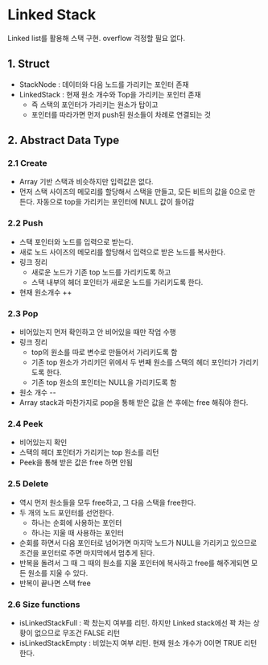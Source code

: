 # Linked Stack

Linked list를 활용해 스택 구현. overflow 걱정할 필요 없다.

## 1. Struct

- StackNode : 데이터와 다음 노드를 가리키는 포인터 존재
- LinkedStack : 현재 원소 개수와 Top을 가리키는 포인터 존재
    + 즉 스택의 포인터가 가리키는 원소가 탑이고
    + 포인터를 따라가면 먼저 push된 원소들이 차례로 연결되는 것

## 2. Abstract Data Type

### 2.1 Create

- Array 기반 스택과 비슷하지만 입력값은 없다.
- 먼저 스택 사이즈의 메모리를 할당해서 스택을 만들고, 모든 비트의 값을 0으로 만든다. 자동으로 top을 가리키는 포인터에 NULL 값이 들어감

### 2.2 Push

- 스택 포인터와 노드를 입력으로 받는다.
- 새로 노드 사이즈의 메모리를 할당해서 입력으로 받은 노드를 복사한다.
- 링크 정리
    + 새로운 노드가 기존 top 노드를 가리키도록 하고
    + 스택 내부의 헤더 포인터가 새로운 노드를 가리키도록 한다.
- 현재 원소개수 ++

### 2.3 Pop

- 비어있는지 먼저 확인하고 안 비어있을 때만 작업 수행
- 링크 정리
    + top의 원소를 따로 변수로 만들어서 가리키도록 함
    + 기존 top 원소가 가리키던 위에서 두 번째 원소를 스택의 헤더 포인터가 가리키도록 한다.
    + 기존 top 원소의 포인터는 NULL을 가리키도록 함
- 원소 개수 --
- Array stack과 마찬가지로 pop을 통해 받은 값을 쓴 후에는 free 해줘야 한다.

### 2.4 Peek

- 비어있는지 확인
- 스택의 헤더 포인터가 가리키는 top 원소를 리턴
- Peek을 통해 받은 값은 free 하면 안됨

### 2.5 Delete

- 역시 먼저 원소들을 모두 free하고, 그 다음 스택을 free한다.
- 두 개의 노드 포인터를 선언한다.
    + 하나는 순회에 사용하는 포인터
    + 하나는 지울 때 사용하는 포인터
- 순회를 하면서 다음 포인터로 넘어가면 마지막 노드가 NULL을 가리키고 있으므로 조건을 포인터로 주면 마지막에서 멈추게 된다.
- 반복을 돌려서 그 때 그 때의 원소를 지울 포인터에 복사하고 free를 해주게되면 모든 원소를 지울 수 있다.
- 반복이 끝나면 스택 free

### 2.6 Size functions

- isLinkedStackFull : 꽉 찼는지 여부를 리턴. 하지만 Linked stack에선 꽉 차는 상황이 없으므로 무조건 FALSE 리턴
- isLinkedStackEmpty : 비었는지 여부 리턴. 현재 원소 개수가 0이면 TRUE 리턴한다.
